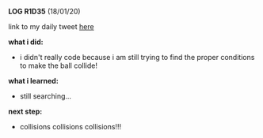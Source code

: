 **LOG R1D35** (18/01/20)

link to my daily tweet [here](https://twitter.com/Nightcoder2/status/1218419925997576193)

**what i did:**

- i didn't really code because i am still trying to find the proper conditions to make the ball collide! 

**what i learned:**

- still searching...

**next step:**

- collisions collisions collisions!!! 
